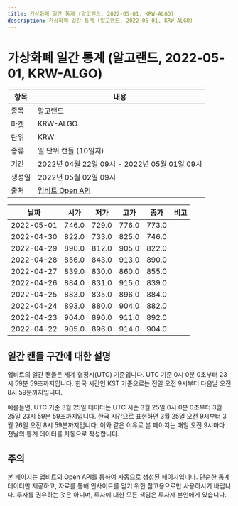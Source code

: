```yaml
---
title: 가상화폐 일간 통계 (알고랜드, 2022-05-01, KRW-ALGO)
description: 가상화폐 일간 통계 (알고랜드, 2022-05-01, KRW-ALGO)
---
```



가상화폐 일간 통계 (알고랜드, 2022-05-01, KRW-ALGO)
===

|항목|내용|
|--|--|
|종목|알고랜드|
|마켓|KRW-ALGO|
|단위|KRW|
|종류|일 단위 캔들 (10일치)|
|기간|2022년 04월 22일 09시 - 2022년 05월 01일 09시|
|생성일|2022년 05월 02일 09시|
|출처|[업비트 Open API](https://docs.upbit.com)|


|날짜|시가|저가|고가|종가|비고|
|--|--|--|--|--|--|
|2022-05-01|746.0|729.0|776.0|773.0|    |
|2022-04-30|822.0|733.0|825.0|746.0|    |
|2022-04-29|890.0|812.0|905.0|822.0|    |
|2022-04-28|856.0|843.0|913.0|890.0|    |
|2022-04-27|839.0|830.0|860.0|855.0|    |
|2022-04-26|884.0|831.0|915.0|839.0|    |
|2022-04-25|883.0|835.0|896.0|884.0|    |
|2022-04-24|893.0|880.0|904.0|882.0|    |
|2022-04-23|904.0|890.0|911.0|892.0|    |
|2022-04-22|905.0|896.0|914.0|904.0|    |


일간 캔들 구간에 대한 설명
---


업비트의 일간 캔들은 세계 협정시(UTC) 기준입니다. 
UTC 기준 0시 0분 0초부터 23시 59분 59초까지입니다. 
한국 시간인 KST 기준으로는 전일 오전 9시부터 다음날 오전 8시 59분까지입니다. 


예를들면, UTC 기준 3월 25일 데이터는 UTC 시준 3월 25일 0시 0분 0초부터 3월 25일 23시 59분 59초까지입니다. 
한국 시간으로 표현하면 3월 25일 오전 9시부터 3월 26일 오전 8시 59분까지입니다. 
이와 같은 이유로 본 페이지는 매일 오전 9시마다 전날의 통계 데이터를 자동으로 작성합니다. 


주의
---


본 페이지는 업비트의 Open API를 통하여 자동으로 생성된 페이지입니다. 
단순한 통계 데이터만 제공하고, 자료를 통해 인사이트를 얻기 위한 참고용으로만 사용하시기 바랍니다. 
투자를 권유하는 것은 아니며, 투자에 대한 모든 책임은 투자자 본인에게 있습니다. 
